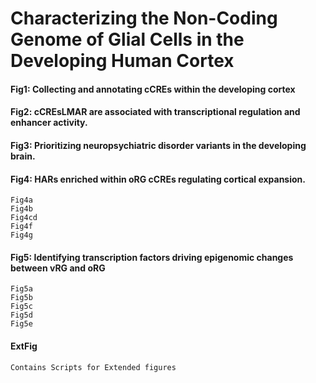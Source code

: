 # Characterizing the Non-Coding Genome of Glial Cells in the Developing Human Cortex

#### Fig1: Collecting and annotating cCREs within the developing cortex  ####

#### Fig2: cCREsLMAR  are associated with transcriptional regulation and enhancer activity. ####

    
#### Fig3: Prioritizing neuropsychiatric disorder variants in the developing brain. ####


#### Fig4: HARs enriched within oRG cCREs regulating cortical expansion.  ####
    Fig4a
    Fig4b
    Fig4cd
    Fig4f
    Fig4g
    
#### Fig5: Identifying transcription factors driving epigenomic changes between vRG and oRG  #### 
    Fig5a
    Fig5b
    Fig5c
    Fig5d
    Fig5e
 
#### ExtFig #### 
    Contains Scripts for Extended figures